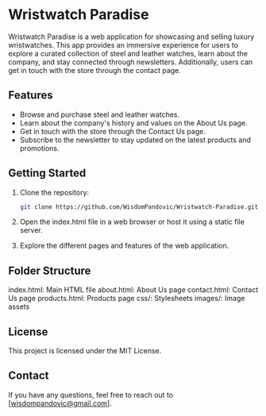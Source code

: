 # Wristwatch Paradise

Wristwatch Paradise is a web application for showcasing and selling luxury wristwatches. This app provides an immersive experience for users to explore a curated collection of steel and leather watches, learn about the company, and stay connected through newsletters. Additionally, users can get in touch with the store through the contact page.
## Features

- Browse and purchase steel and leather watches.
- Learn about the company's history and values on the About Us page.
- Get in touch with the store through the Contact Us page.
- Subscribe to the newsletter to stay updated on the latest products and promotions.

## Getting Started

1. Clone the repository:

   ```bash
   git clone https://github.com/WisdomPandovic/Wristwatch-Paradise.git

2. Open the index.html file in a web browser or host it using a static file server.

3. Explore the different pages and features of the web application.

## Folder Structure
index.html: Main HTML file
about.html: About Us page
contact.html: Contact Us page
products.html: Products page
css/: Stylesheets
images/: Image assets

## License
This project is licensed under the MIT License.

## Contact
If you have any questions, feel free to reach out to [wisdompandovic@gmail.com].
